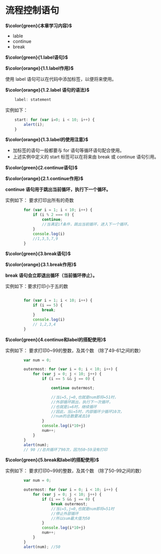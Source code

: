 # 流程控制语句

**$\color{green}{本章学习内容}$**

- lable
- continue
- break

**$\color{green}{1.label语句}$**

**$\color{orange}{1.1.label作用}$**

使用 label 语句可以在代码中添加标签，以便将来使用。

**$\color{orange}{1.2.label 语句的语法}$**

```javascript
    label: statement
```

实例如下：

```javascript
    start: for (var i=0; i < 10; i++) {
        alert(i);
    }
```

**$\color{orange}{1.3.label的使用注意}$**

- 加标签的语句一般都要与 for 语句等循环语句配合使用。
- 上述实例中定义的 start 标签可以在将来由 break 或 continue 语句引用。

**$\color{green}{2.continue语句}$**

**$\color{orange}{2.1.continue作用}$**

**continue 语句用于跳出当前循环，执行下一个循环。**

实例如下：
要求打印出所有的奇数

```javascript
        for (var i = 1; i < 10; i++) {
            if (i % 2 === 0) {
                continue;
                //当满足if条件，跳出当前循环，进入下一个循环。
            }
            console.log(i)
            //1,3,5,7,9
        }
```

**$\color{green}{3.break语句}$**

**$\color{orange}{3.1.break作用}$**

**break 语句会立即退出循环（当前循环停止）。**

实例如下：要求打印小于五的数

```javascript

        for (var i = 1; i < 10; i++) {
            if (i == 5) {
                break;
            }
            console.log(i)
            // 1,2,3,4
        }

```

**$\color{green}{4.continue和label的搭配使用}$**

实例如下：
要求打印0~99的整数，及其个数
（除了49-61之间的数）

```javascript
        var num = 0;

        outermost: for (var i = 0; i < 10; i++) {
            for (var j = 0; j < 10; j++) {
                if (i == 5 && j == 0) {

                    continue outermost;

                    //当i=5,j=0,也就是num即将=51时，
                    //外部循环跳出，执行下一次循环，
                    //也就是i=6时，继续循环
                    //因此，当i=5时，内部循环少循环10次，
                    //num的总数要减去10
                }
                console.log(i*10+j)
                num++;
            }
        }
        alert(num);
        // 90 //总共循环了90次，因为50~59没有打印
```

**$\color{green}{5.break和label的搭配使用}$**

实例如下：
要求打印0~99的整数，及其个数
（除了50-99之间的数）

```javascript
        var num = 0;

        outermost: for (var i = 0; i < 10; i++) {
            for (var j = 0; j < 10; j++) {
                if (i == 5 && j == 0) {
                    break outermost;
                    //当i=5,j=0,也就是num即将=51时
                    //停止外部循环
                    //所以sum最大值为50
                }
                console.log(i*10+j)
                num++;
            }
        }
        alert(num); //50
```
